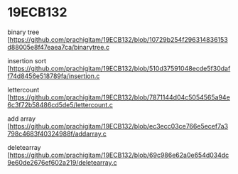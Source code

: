 # 19ECB132

binary tree [https://github.com/prachigitam/19ECB132/blob/10729b254f296314836153d88005e8f47eaea7ca/binarytree.c

insertion sort [https://github.com/prachigitam/19ECB132/blob/510d37591048ecde5f30daff74d8456e518789fa/insertion.c

lettercount [https://github.com/prachigitam/19ECB132/blob/7871144d04c5054565a94e6c3f72b58486cd5de5/lettercount.c

add array [https://github.com/prachigitam/19ECB132/blob/ec3ecc03ce766e5ecef7a3798c4683f40324988f/addarray.c

deletearray [https://github.com/prachigitam/19ECB132/blob/69c986e62a0e654d034dc9e60de2676ef602a219/deletearray.c
